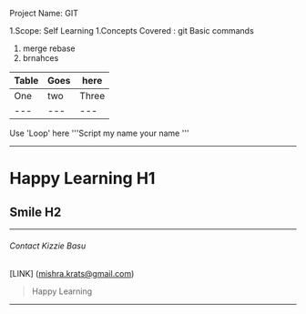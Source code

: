 Project Name: GIT

1.Scope: Self Learning
1.Concepts Covered : git Basic commands
   1. merge rebase
   1. brnahces

|Table|Goes|here|
|---|---|---|
|One|two|Three|
|---|---|---|

Use 'Loop' here
'''Script
my name
your name
'''
***

# Happy Learning H1
## Smile H2

---

###### *_Contact Kizzie Basu_*
 
[LINK] (mishra.krats@gmail.com)

>Happy Learning

***


